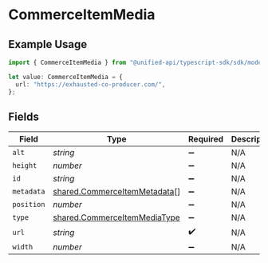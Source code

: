 # CommerceItemMedia

## Example Usage

```typescript
import { CommerceItemMedia } from "@unified-api/typescript-sdk/sdk/models/shared";

let value: CommerceItemMedia = {
  url: "https://exhausted-co-producer.com/",
};
```

## Fields

| Field                                                                               | Type                                                                                | Required                                                                            | Description                                                                         |
| ----------------------------------------------------------------------------------- | ----------------------------------------------------------------------------------- | ----------------------------------------------------------------------------------- | ----------------------------------------------------------------------------------- |
| `alt`                                                                               | *string*                                                                            | :heavy_minus_sign:                                                                  | N/A                                                                                 |
| `height`                                                                            | *number*                                                                            | :heavy_minus_sign:                                                                  | N/A                                                                                 |
| `id`                                                                                | *string*                                                                            | :heavy_minus_sign:                                                                  | N/A                                                                                 |
| `metadata`                                                                          | [shared.CommerceItemMetadata](../../../sdk/models/shared/commerceitemmetadata.md)[] | :heavy_minus_sign:                                                                  | N/A                                                                                 |
| `position`                                                                          | *number*                                                                            | :heavy_minus_sign:                                                                  | N/A                                                                                 |
| `type`                                                                              | [shared.CommerceItemMediaType](../../../sdk/models/shared/commerceitemmediatype.md) | :heavy_minus_sign:                                                                  | N/A                                                                                 |
| `url`                                                                               | *string*                                                                            | :heavy_check_mark:                                                                  | N/A                                                                                 |
| `width`                                                                             | *number*                                                                            | :heavy_minus_sign:                                                                  | N/A                                                                                 |
